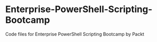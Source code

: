# Enterprise-PowerShell-Scripting-Bootcamp
Code files for Enterprise PowerShell Scripting Bootcamp by Packt
